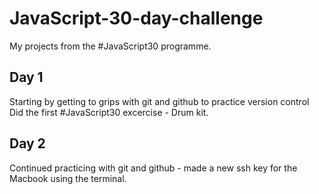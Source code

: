 # JavaScript-30-day-challenge
My projects from the #JavaScript30 programme. 

## Day 1
Starting by getting to grips with git and github to practice version control
Did the first #JavaScript30 excercise - Drum kit. 

## Day 2
Continued practicing with git and github - made a new ssh key for the Macbook using the terminal.
